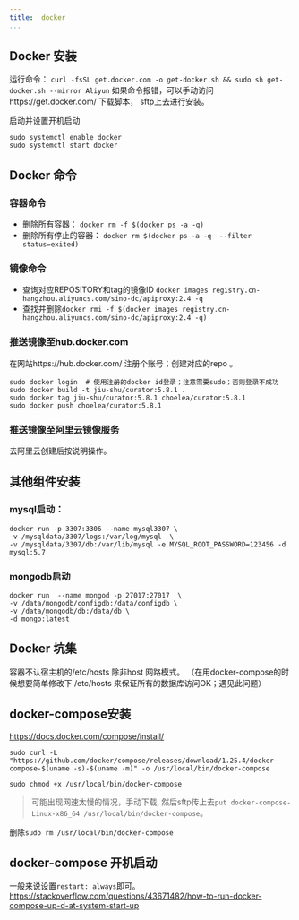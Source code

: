 ```yaml
---
title:  docker
...
```

## Docker 安装
运行命令： `curl -fsSL get.docker.com -o get-docker.sh && sudo sh get-docker.sh --mirror Aliyun`
如果命令报错，可以手动访问https://get.docker.com/ 下载脚本， sftp上去进行安装。

启动并设置开机启动
```
sudo systemctl enable docker
sudo systemctl start docker
```
## Docker 命令
### 容器命令
* 删除所有容器： `docker rm -f $(docker ps -a -q)`
* 删除所有停止的容器： `docker rm $(docker ps -a -q  --filter status=exited)`

### 镜像命令
- 查询对应REPOSITORY和tag的镜像ID `docker images registry.cn-hangzhou.aliyuncs.com/sino-dc/apiproxy:2.4 -q`
- 查找并删除`docker rmi -f $(docker images registry.cn-hangzhou.aliyuncs.com/sino-dc/apiproxy:2.4 -q)`

### 推送镜像至hub.docker.com
在网站https://hub.docker.com/ 注册个账号；创建对应的repo  。 
```
sudo docker login  # 使用注册的docker id登录；注意需要sudo；否则登录不成功
sudo docker build -t jiu-shu/curator:5.8.1 .
sudo docker tag jiu-shu/curator:5.8.1 choelea/curator:5.8.1
sudo docker push choelea/curator:5.8.1
```


### 推送镜像至阿里云镜像服务
去阿里云创建后按说明操作。

## 其他组件安装
### mysql启动：
```
docker run -p 3307:3306 --name mysql3307 \
-v /mysqldata/3307/logs:/var/log/mysql  \
-v /mysqldata/3307/db:/var/lib/mysql -e MYSQL_ROOT_PASSWORD=123456 -d mysql:5.7
```


### mongodb启动

```
docker run  --name mongod -p 27017:27017  \
-v /data/mongodb/configdb:/data/configdb \
-v /data/mongodb/db:/data/db \
-d mongo:latest
```

## Docker  坑集
容器不认宿主机的/etc/hosts 除非host 网路模式。 （在用docker-compose的时候想要简单修改下 /etc/hosts 来保证所有的数据库访问OK；遇见此问题）
## docker-compose安装
https://docs.docker.com/compose/install/

```
sudo curl -L "https://github.com/docker/compose/releases/download/1.25.4/docker-compose-$(uname -s)-$(uname -m)" -o /usr/local/bin/docker-compose

sudo chmod +x /usr/local/bin/docker-compose
```
> 可能出现网速太慢的情况，手动下载, 然后sftp传上去`put docker-compose-Linux-x86_64 /usr/local/bin/docker-compose`。 
> 
 
删除`sudo rm /usr/local/bin/docker-compose`


## docker-compose 开机启动
一般来说设置`restart: always`即可。
https://stackoverflow.com/questions/43671482/how-to-run-docker-compose-up-d-at-system-start-up
 


